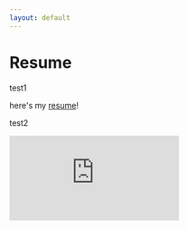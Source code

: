 ```yaml
---
layout: default
---
```


# Resume


test1

here's my [resume](../assets/resume.pdf)!

test2 

<embed src="https://milesmoran.github.io/assets/resume.pdf" type="application/pdf" />
